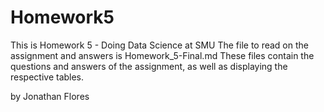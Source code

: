 # Homework5
This is Homework 5 - Doing Data Science at SMU
The file to read on the assignment and answers is Homework_5-Final.md
These files contain the questions and answers of the assignment, as well as displaying the respective tables.

by Jonathan Flores
